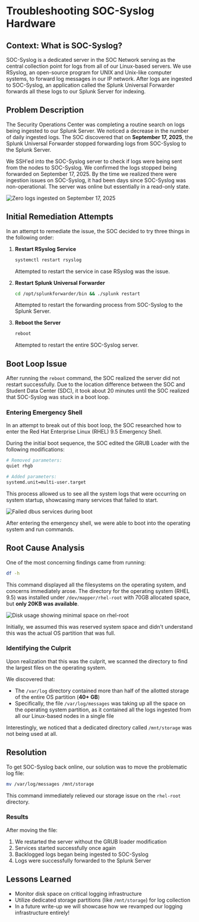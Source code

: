 # Troubleshooting SOC-Syslog Hardware

## Context: What is SOC-Syslog?

SOC-Syslog is a dedicated server in the SOC Network serving as the central collection point for logs from all of our Linux-based servers. We use RSyslog, an open-source program for UNIX and Unix-like computer systems, to forward log messages in our IP network. After logs are ingested to SOC-Syslog, an application called the Splunk Universal Forwarder forwards all these logs to our Splunk Server for indexing.

## Problem Description

The Security Operations Center was completing a routine search on logs being ingested to our Splunk Server. We noticed a decrease in the number of daily ingested logs. The SOC discovered that on **September 17, 2025**, the Splunk Universal Forwarder stopped forwarding logs from SOC-Syslog to the Splunk Server. 

We SSH'ed into the SOC-Syslog server to check if logs were being sent from the nodes to SOC-Syslog. We confirmed the logs stopped being forwarded on September 17, 2025. By the time we realized there were ingestion issues on SOC-Syslog, it had been days since SOC-Syslog was non-operational. The server was online but essentially in a read-only state.

![Zero logs ingested on September 17, 2025](https://www.cppsoc.xyz/assets/documentation/syslog/3.png)

## Initial Remediation Attempts

In an attempt to remediate the issue, the SOC decided to try three things in the following order:

1. **Restart RSyslog Service**  
   ```bash
   systemctl restart rsyslog
   ```
   Attempted to restart the service in case RSyslog was the issue.

2. **Restart Splunk Universal Forwarder**  
   ```bash
   cd /opt/splunkforwarder/bin && ./splunk restart
   ```
   Attempted to restart the forwarding process from SOC-Syslog to the Splunk Server.

3. **Reboot the Server**  
   ```bash
   reboot
   ```
   Attempted to restart the entire SOC-Syslog server.

## Boot Loop Issue

After running the `reboot` command, the SOC realized the server did not restart successfully. Due to the location difference between the SOC and Student Data Center (SDC), it took about 20 minutes until the SOC realized that SOC-Syslog was stuck in a boot loop.

### Entering Emergency Shell

In an attempt to break out of this boot loop, the SOC researched how to enter the Red Hat Enterprise Linux (RHEL) 9.5 Emergency Shell.

During the initial boot sequence, the SOC edited the GRUB Loader with the following modifications:

```bash
# Removed parameters:
quiet rhgb

# Added parameters:
systemd.unit=multi-user.target
```

This process allowed us to see all the system logs that were occurring on system startup, showcasing many services that failed to start.

![Failed dbus services during boot](https://www.cppsoc.xyz/assets/documentation/syslog/1.jpg)

After entering the emergency shell, we were able to boot into the operating system and run commands.

## Root Cause Analysis

One of the most concerning findings came from running:

```bash
df -h
```

This command displayed all the filesystems on the operating system, and concerns immediately arose. The directory for the operating system (RHEL 9.5) was installed under `/dev/mapper/rhel-root` with 70GB allocated space, but **only 20KB was available**.

![Disk usage showing minimal space on rhel-root](https://www.cppsoc.xyz/assets/documentation/syslog/2.jpg)

Initially, we assumed this was reserved system space and didn't understand this was the actual OS partition that was full.

### Identifying the Culprit

Upon realization that this was the culprit, we scanned the directory to find the largest files on the operating system.

We discovered that:
- The `/var/log` directory contained more than half of the allotted storage of the entire OS partition (**40+ GB**)
- Specifically, the file `/var/log/messages` was taking up all the space on the operating system partition, as it contained all the logs ingested from all our Linux-based nodes in a single file

Interestingly, we noticed that a dedicated directory called `/mnt/storage` was not being used at all.

## Resolution

To get SOC-Syslog back online, our solution was to move the problematic log file:

```bash
mv /var/log/messages /mnt/storage
```

This command immediately relieved our storage issue on the `rhel-root` directory. 

### Results

After moving the file:
1. We restarted the server without the GRUB loader modification
2. Services started successfully once again
3. Backlogged logs began being ingested to SOC-Syslog
4. Logs were successfully forwarded to the Splunk Server

## Lessons Learned

- Monitor disk space on critical logging infrastructure
- Utilize dedicated storage partitions (like `/mnt/storage`) for log collection
- In a future write-up we will showcase how we revamped our logging infrastructure entirely!